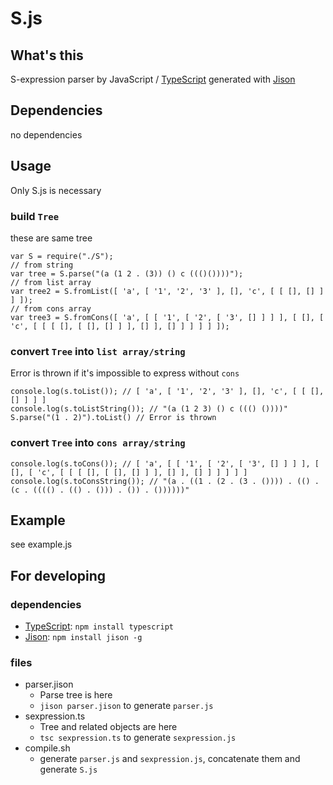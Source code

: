 # S.js

## What's this
S-expression parser by JavaScript / [TypeScript][1] generated with [Jison][2]

## Dependencies
no dependencies

## Usage
Only S.js is necessary

### build `Tree`
these are same tree

    var S = require("./S");
    // from string
    var tree = S.parse("(a (1 2 . (3)) () c ((()())))");
    // from list array
    var tree2 = S.fromList([ 'a', [ '1', '2', '3' ], [], 'c', [ [ [], [] ] ] ]);
    // from cons array
    var tree3 = S.fromCons([ 'a', [ [ '1', [ '2', [ '3', [] ] ] ], [ [], [ 'c', [ [ [ [], [ [], [] ] ], [] ], [] ] ] ] ] ]);

### convert `Tree` into `list array/string`
Error is thrown if it's impossible to express without `cons`

    console.log(s.toList()); // [ 'a', [ '1', '2', '3' ], [], 'c', [ [ [], [] ] ] ]
	console.log(s.toListString()); // "(a (1 2 3) () c ((() ())))"
    S.parse("(1 . 2)").toList() // Error is thrown

### convert `Tree` into `cons array/string`
    console.log(s.toCons()); // [ 'a', [ [ '1', [ '2', [ '3', [] ] ] ], [ [], [ 'c', [ [ [ [], [ [], [] ] ], [] ], [] ] ] ] ] ]
	console.log(s.toConsString()); // "(a . ((1 . (2 . (3 . ()))) . (() . (c . (((() . (() . ())) . ()) . ())))))"


## Example
see example.js

## For developing
### dependencies
* [TypeScript][1]: `npm install typescript`
* [Jison][2]: `npm install jison -g`

### files
* parser.jison
    * Parse tree is here
    * `jison parser.jison` to generate `parser.js`
* sexpression.ts
    * Tree and related objects are here
    * `tsc sexpression.ts` to generate `sexpression.js`
* compile.sh
    * generate `parser.js` and `sexpression.js`, concatenate them and generate `S.js`

[1]: http://typescriptlang.org
[2]: http://zaach.github.com/jison
